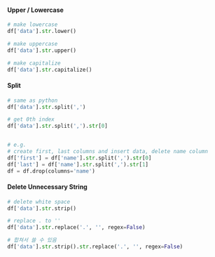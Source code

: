 #### Upper / Lowercase
```python
# make lowercase
df['data'].str.lower()

# make uppercase
df['data'].str.upper()

# make capitalize
df['data'].str.capitalize()
```

#### Split
```python
# same as python
df['data'].str.split(',')

# get 0th index
df['data'].str.split(',').str[0]


# e.g.
# create first, last columns and insert data, delete name column
df['first'] = df['name'].str.split(',').str[0]
df['last'] = df['name'].str.split(',').str[1]
df = df.drop(columns='name')
```

#### Delete Unnecessary String
```python
# delete white space
df['data'].str.strip()

# replace . to ''
df['data'].str.replace('.', '', regex=False)

# 합쳐서 쓸 수 있음
df['data'].str.strip().str.replace('.', '', regex=False)
```